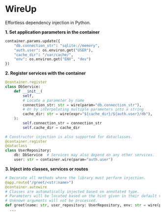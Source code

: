 # WireUp

Effortless dependency injection in Python.


**1. Set application parameters in the container** 
```python
container.params.update({
    "db.connection_str": "sqlite://memory",
    "auth.user": os.environ.get("USER"),
    "cache_dir": "/var/cache/",
    "env": os.environ.get("ENV", "dev")
})
```

**2. Register services with the container**

```python
@container.register
class DbService:
    def __init__(
        self,
        # Locate a parameter by name
        connection_str: str = wire(param="db.connection_str"),
        # Or by interpolating multiple parameters into a string
        cache_dir: str = wire(expr="${cache_dir}/${auth.user}/db"),
    ):
        self.connection_str = connection_str
        self.cache_dir = cache_dir
        
# Constructor injection is also supported for dataclasses.
@container.register
@dataclass  
class UserRepository:
    db: DbService  # Services may also depend on any other services.
    user: str = container.wire(param="auth.user") 
```


**3. Inject into classes, services or routes**

```python
# Decorate all methods where the library must perform injection. 
@app.route("/greet/<str:name>")
@container.autowire
# Classes are automatically injected based on annotated type. 
# Parameters will be located based on the hint given in their default value.
# Unknown arguments will not be processed.
def greet(name: str, user_repository: UserRepository, env: str = wire(param="env")):
  ...
```

